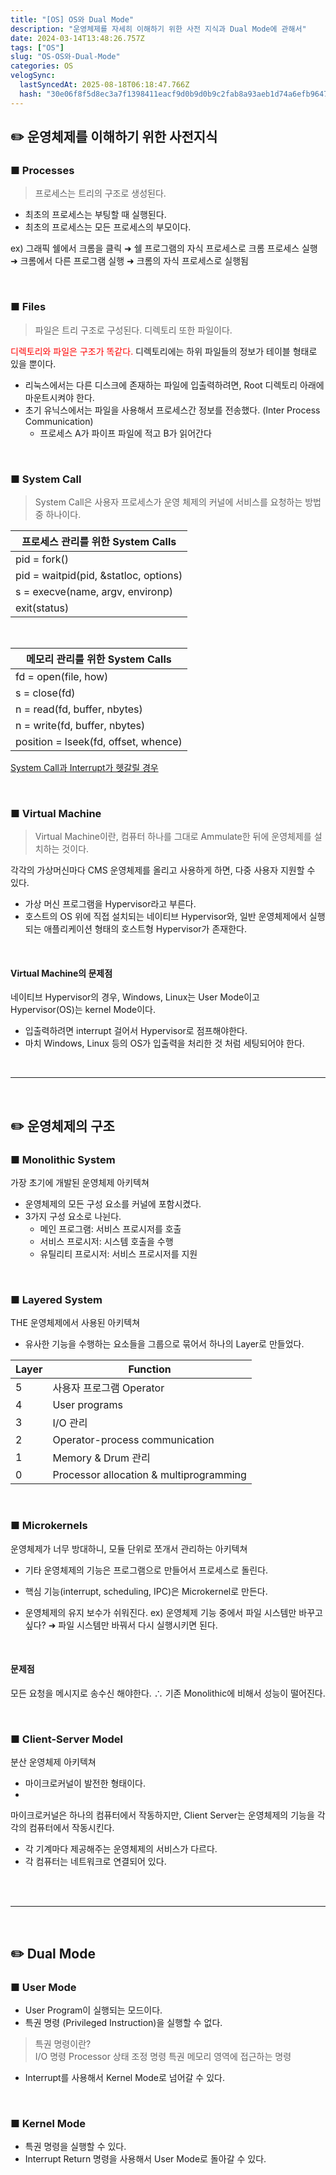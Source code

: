 ```yaml
---
title: "[OS] OS와 Dual Mode"
description: "운영체제를 자세히 이해하기 위한 사전 지식과 Dual Mode에 관해서"
date: 2024-03-14T13:48:26.757Z
tags: ["OS"]
slug: "OS-OS와-Dual-Mode"
categories: OS
velogSync:
  lastSyncedAt: 2025-08-18T06:18:47.766Z
  hash: "30e06f8f5d8ec3a7f1398411eacf9d0b9d0b9c2fab8a93aeb1d74a6efb96475b"
---
```


## ✏️ 운영체제를 이해하기 위한 사전지식


### ■ Processes 
>프로세스는 트리의 구조로 생성된다.

- 최초의 프로세스는 부팅할 때 실행된다.
- 최초의 프로세스는 모든 프로세스의 부모이다.

ex) 그래픽 쉘에서 크롬을 클릭
➜ 쉘 프로그램의 자식 프로세스로 크롬 프로세스 실행
➜ 크롬에서 다른 프로그램 실행
➜ 크롬의 자식 프로세스로 실행됨

<br>

### ■ Files
>파일은 트리 구조로 구성된다.
디렉토리 또한 파일이다.

<span style = "color:red">디렉토리와 파일은 구조가 똑같다.</span>
디렉토리에는 하위 파일들의 정보가 테이블 형태로 있을 뿐이다.

- 리눅스에서는 다른 디스크에 존재하는 파일에 입출력하려면, Root 디렉토리 아래에 마운트시켜야 한다.
- 초기 유닉스에서는 파일을 사용해서 프로세스간 정보를 전송했다. (Inter Process Communication)
   - 프로세스 A가 파이프 파일에 적고 B가 읽어간다


<br>

### ■ System Call
>System Call은 사용자 프로세스가 운영 체제의 커널에 서비스를 요청하는 방법 중 하나이다.

| 프로세스 관리를 위한 System Calls |
| - |
| pid = fork() | 
| pid = waitpid(pid, &statloc, options) | 
| s = execve(name, argv, environp) | 
| exit(status) |

<br>

| 메모리 관리를 위한 System Calls |
| - |
| fd = open(file, how) | 
| s = close(fd) | 
| n = read(fd, buffer, nbytes) | 
|n = write(fd, buffer, nbytes)|
|position = lseek(fd, offset, whence)|

<a href="https://velog.io/@jaewon-ju/CS-%EC%A7%80%EC%8B%9D-System-Call-Interrupt">System Call과 Interrupt가 헷갈릴 경우</a>

<br>

### ■ Virtual Machine
>Virtual Machine이란, 컴퓨터 하나를 그대로 Ammulate한 뒤에 운영체제를 설치하는 것이다.

각각의 가상머신마다 CMS 운영체제를 올리고 사용하게 하면, 다중 사용자 지원할 수 있다.

- 가상 머신 프로그램을 Hypervisor라고 부른다.
- 호스트의 OS 위에 직접 설치되는 네이티브 Hypervisor와, 일반 운영체제에서 실행되는 애플리케이션 형태의 호스트형 Hypervisor가 존재한다.

<br>

#### Virtual Machine의 문제점
네이티브 Hypervisor의 경우, Windows, Linux는 User Mode이고 Hypervisor(OS)는 kernel Mode이다.

- 입출력하려면 interrupt 걸어서 Hypervisor로 점프해야한다.
- 마치 Windows, Linux 등의 OS가 입출력을 처리한 것 처럼 세팅되어야 한다.


<br>

---

<br>

## ✏️ 운영체제의 구조


### ■ Monolithic System
가장 초기에 개발된 운영체제 아키텍쳐

- 운영체제의 모든 구성 요소를 커널에 포함시켰다.
- 3가지 구성 요소로 나뉜다.
   - 메인 프로그램: 서비스 프로시저를 호출
   - 서비스 프로시저: 시스템 호출을 수행
   - 유틸리티 프로시저: 서비스 프로시저를 지원

<br>

### ■ Layered System
THE 운영체제에서 사용된 아키텍쳐
- 유사한 기능을 수행하는 요소들을 그룹으로 묶어서 하나의 Layer로 만들었다.

| Layer | Function |
| - | - |
| 5 | 사용자 프로그램 Operator |
| 4 | User programs |
| 3 | I/O 관리 |
| 2 | Operator-process communication |
| 1 | Memory & Drum 관리 |
| 0 | Processor allocation & multiprogramming |

<br>

### ■ Microkernels
운영체제가 너무 방대하니, 모듈 단위로 쪼개서 관리하는 아키텍쳐

- 기타 운영체제의 기능은 프로그램으로 만들어서 프로세스로 돌린다.
- 핵심 기능(interrupt, scheduling, IPC)은 Microkernel로 만든다.

- 운영체제의 유지 보수가 쉬워진다.
ex) 운영체제 기능 중에서 파일 시스템만 바꾸고 싶다?
➜ 파일 시스템만 바꿔서 다시 실행시키면 된다.



<br>

#### 문제점
모든 요청을 메시지로 송수신 해야한다.
∴ 기존 Monolithic에 비해서 성능이 떨어진다.


<br>

### ■ Client-Server Model
분산 운영체제 아키텍쳐

- 마이크로커널이 발전한 형태이다.
-
마이크로커널은 하나의 컴퓨터에서 작동하지만, Client Server는 운영체제의 기능을 각각의 컴퓨터에서 작동시킨다.

- 각 기계마다 제공해주는 운영체제의 서비스가 다르다.
- 각 컴퓨터는 네트워크로 연결되어 있다.

<br>



<br>

---

<br>

## ✏️ Dual Mode

### ■ User Mode
- User Program이 실행되는 모드이다.
- 특권 명령 (Privileged Instruction)을 실행할 수 없다.

> 특권 명령이란?<br>
I/O 명령
Processor 상태 조정 명령
특권 메모리 영역에 접근하는 명령

- Interrupt를 사용해서 Kernel Mode로 넘어갈 수 있다.
<br>


### ■ Kernel Mode
- 특권 명령을 실행할 수 있다.
- Interrupt Return 명령을 사용해서 User Mode로 돌아갈 수 있다.


